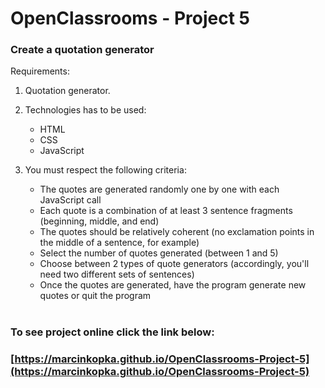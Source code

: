# OpenClassrooms - Project 5
### Create a quotation generator
Requirements:

1. Quotation generator.

2. Technologies has to be used:
   - HTML
   - CSS
   - JavaScript

3. You must respect the following criteria:
   - The quotes are generated randomly one by one with each JavaScript call
   - Each quote is a combination of at least 3 sentence fragments (beginning, middle, and end)
   - The quotes should be relatively coherent (no exclamation points in the middle of a sentence, for example)
   - Select the number of quotes generated (between 1 and 5)
   - Choose between 2 types of quote generators (accordingly, you'll need two different sets of sentences)
   - Once the quotes are generated, have the program generate new quotes or quit the program

#

### To see project online click the link below:

### [https://marcinkopka.github.io/OpenClassrooms-Project-5](https://marcinkopka.github.io/OpenClassrooms-Project-5)
